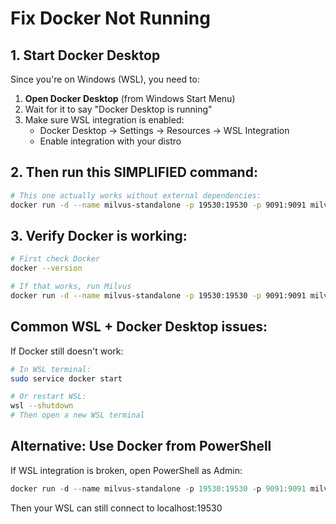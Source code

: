 # Fix Docker Not Running

## 1. Start Docker Desktop

Since you're on Windows (WSL), you need to:

1. **Open Docker Desktop** (from Windows Start Menu)
2. Wait for it to say "Docker Desktop is running"
3. Make sure WSL integration is enabled:
   - Docker Desktop → Settings → Resources → WSL Integration
   - Enable integration with your distro

## 2. Then run this SIMPLIFIED command:

```bash
# This one actually works without external dependencies:
docker run -d --name milvus-standalone -p 19530:19530 -p 9091:9091 milvusdb/milvus:v2.3.3 milvus run standalone
```

## 3. Verify Docker is working:

```bash
# First check Docker
docker --version

# If that works, run Milvus
docker run -d --name milvus-standalone -p 19530:19530 -p 9091:9091 milvusdb/milvus:v2.3.3 milvus run standalone
```

## Common WSL + Docker Desktop issues:

If Docker still doesn't work:

```bash
# In WSL terminal:
sudo service docker start

# Or restart WSL:
wsl --shutdown
# Then open a new WSL terminal
```

## Alternative: Use Docker from PowerShell

If WSL integration is broken, open PowerShell as Admin:

```powershell
docker run -d --name milvus-standalone -p 19530:19530 -p 9091:9091 milvusdb/milvus:v2.3.3 milvus run standalone
```

Then your WSL can still connect to localhost:19530